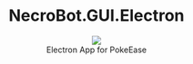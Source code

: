 <h1 align="center">NecroBot.GUI.Electron</h1>
<div align="center">
  <a href="https://david-dm.org/necrobot-private/NecroBot.GUI.Electron?type=dev" title="devDependencies status"><img src="https://david-dm.org/necrobot-private/NecroBot.GUI.Electron/dev-status.svg"/></a>
<br />
Electron App for PokeEase
</div>
